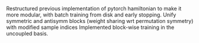 Restructured previous implementation of pytorch hamiltonian to make it more modular, with batch training from disk and early stopping. 
Unify symmetric and antisymm blocks (weight sharing wrt permutation symmetry) with modified sample indices
Implemented block-wise training in the uncoupled basis. 


